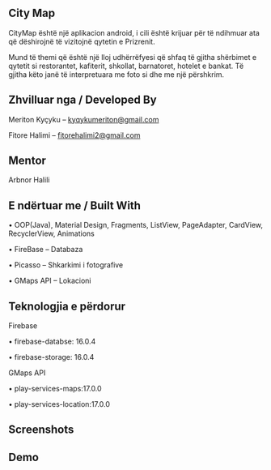 ## City Map
CityMap është një aplikacion android, i cili është krijuar për të ndihmuar ata që dëshirojnë të vizitojnë qytetin e Prizrenit. 

Mund të themi që është një lloj udhërrëfyesi që shfaq të gjitha shërbimet e qytetit si restorantet, kafiterit, shkollat, barnatoret, hotelet e bankat. 
Të gjitha këto janë të interpretuara me foto si dhe me një përshkrim. 
## Zhvilluar nga / Developed By
Meriton Kyçyku – kyqykumeriton@gmail.com 

Fitore Halimi – fitorehalimi2@gmail.com
## Mentor
Arbnor Halili
## E ndërtuar me / Built With
•	OOP(Java), Material Design, Fragments, ListView, PageAdapter, CardView, RecyclerView, Animations

•	FireBase – Databaza

•	Picasso – Shkarkimi i fotografive

•	GMaps API – Lokacioni 
## Teknologjia e përdorur
Firebase

•	firebase-databse: 16.0.4

•	firebase-storage: 16.0.4

GMaps API

•	play-services-maps:17.0.0

•	play-services-location:17.0.0
## Screenshots
## Demo
